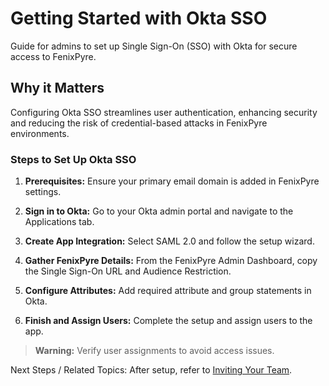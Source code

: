 # Getting Started with Okta SSO

Guide for admins to set up Single Sign-On (SSO) with Okta for secure access to FenixPyre.


## Why it Matters
Configuring Okta SSO streamlines user authentication, enhancing security and reducing the risk of credential-based attacks in FenixPyre environments.

### Steps to Set Up Okta SSO
1. **Prerequisites:** Ensure your primary email domain is added in FenixPyre settings.

2. **Sign in to Okta:** Go to your Okta admin portal and navigate to the Applications tab.

3. **Create App Integration:** Select SAML 2.0 and follow the setup wizard.

   <!-- IMG: ./media/configure-okta-sso/okta-setup.png | Alt: Okta SAML integration creation -->

4. **Gather FenixPyre Details:** From the FenixPyre Admin Dashboard, copy the Single Sign-On URL and Audience Restriction.

5. **Configure Attributes:** Add required attribute and group statements in Okta.

6. **Finish and Assign Users:** Complete the setup and assign users to the app.

   <!-- VIDEO: ./media/configure-okta-sso/sso-walkthrough.mp4 | Alt: Okta SSO setup walkthrough | Duration: 3m -->

> **Warning:** Verify user assignments to avoid access issues.

Next Steps / Related Topics: After setup, refer to [Inviting Your Team](/setup-and-installation/invite-team).